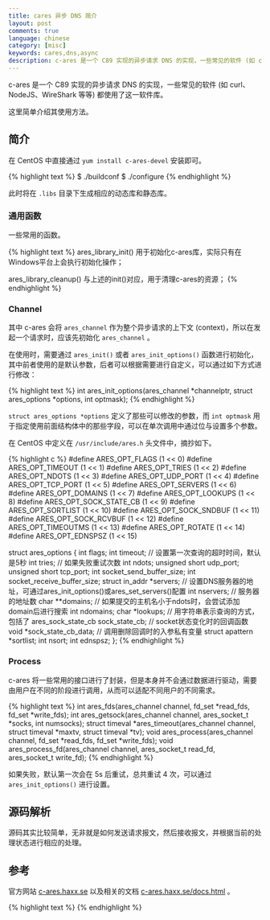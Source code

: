 ```yaml
---
title: cares 异步 DNS 简介
layout: post
comments: true
language: chinese
category: [misc]
keywords: cares,dns,async
description: c-ares 是一个 C89 实现的异步请求 DNS 的实现，一些常见的软件 (如 curl、NodeJS、WireShark 等等) 都使用了这一软件库。 这里简单介绍其使用方法。
---
```


c-ares 是一个 C89 实现的异步请求 DNS 的实现，一些常见的软件 (如 curl、NodeJS、WireShark 等等) 都使用了这一软件库。

这里简单介绍其使用方法。

<!-- more -->

## 简介

在 CentOS 中直接通过 `yum install c-ares-devel` 安装即可。

{% highlight text %}
$ ./buildconf
$ ./configure
{% endhighlight %}

此时将在 `.libs` 目录下生成相应的动态库和静态库。

### 通用函数

一些常用的函数。

{% highlight text %}
ares_library_init()
用于初始化c-ares库，实际只有在Windows平台上会执行初始化操作；

ares_library_cleanup()
与上述的init()对应，用于清理c-ares的资源；
{% endhighlight %}

### Channel

其中 c-ares 会将 `ares_channel` 作为整个异步请求的上下文 (context)，所以在发起一个请求时，应该先初始化 `ares_channel` 。

在使用时，需要通过 `ares_init()` 或者 `ares_init_options()` 函数进行初始化，其中前者使用的是默认参数，后者可以根据需要进行自定义，可以通过如下方式进行修改：

{% highlight text %}
int ares_init_options(ares_channel *channelptr, struct ares_options *options, int optmask);
{% endhighlight %}

`struct ares_options *options` 定义了那些可以修改的参数，而 `int optmask` 用于指定使用前面结构体中的那些字段，可以在单次调用中通过位与设置多个参数。

在 CentOS 中定义在 `/usr/include/ares.h` 头文件中，摘抄如下。

{% highlight c %}
#define ARES_OPT_FLAGS          (1 << 0)
#define ARES_OPT_TIMEOUT        (1 << 1)
#define ARES_OPT_TRIES          (1 << 2)
#define ARES_OPT_NDOTS          (1 << 3)
#define ARES_OPT_UDP_PORT       (1 << 4)
#define ARES_OPT_TCP_PORT       (1 << 5)
#define ARES_OPT_SERVERS        (1 << 6)
#define ARES_OPT_DOMAINS        (1 << 7)
#define ARES_OPT_LOOKUPS        (1 << 8)
#define ARES_OPT_SOCK_STATE_CB  (1 << 9)
#define ARES_OPT_SORTLIST       (1 << 10)
#define ARES_OPT_SOCK_SNDBUF    (1 << 11)
#define ARES_OPT_SOCK_RCVBUF    (1 << 12)
#define ARES_OPT_TIMEOUTMS      (1 << 13)
#define ARES_OPT_ROTATE         (1 << 14)
#define ARES_OPT_EDNSPSZ        (1 << 15)

struct ares_options {
  int flags;
  int timeout;    // 设置第一次查询的超时时间，默认是5秒
  int tries;      // 如果失败重试次数
  int ndots;
  unsigned short udp_port;
  unsigned short tcp_port;
  int socket_send_buffer_size;
  int socket_receive_buffer_size;
  struct in_addr *servers; // 设置DNS服务器的地址，可通过ares_init_options()或ares_set_servers()配置
  int nservers;            // 服务器的地址数
  char **domains;          // 如果提交的主机名小于ndots时，会尝试添加domain后进行搜索
  int ndomains;
  char *lookups;           // 用字符串表示查询的方式，包括了
  ares_sock_state_cb sock_state_cb; // socket状态变化时的回调函数
  void *sock_state_cb_data;         // 调用删除回调时的入参私有变量
  struct apattern *sortlist;
  int nsort;
  int ednspsz;
};
{% endhighlight %}

### Process

c-ares 将一些常用的接口进行了封装，但是本身并不会通过数据进行驱动，需要由用户在不同的阶段进行调用，从而可以适配不同用户的不同需求。

{% highlight text %}
int ares_fds(ares_channel channel, fd_set *read_fds, fd_set *write_fds);
int ares_getsock(ares_channel channel, ares_socket_t *socks, int numsocks);
struct timeval *ares_timeout(ares_channel channel, struct timeval *maxtv, struct timeval *tv);
void ares_process(ares_channel channel, fd_set *read_fds, fd_set *write_fds);
void ares_process_fd(ares_channel channel, ares_socket_t read_fd, ares_socket_t write_fd);
{% endhighlight %}

如果失败，默认第一次会在 5s 后重试，总共重试 4 次，可以通过 `ares_init_options()` 进行设置。

## 源码解析

源码其实比较简单，无非就是如何发送请求报文，然后接收报文，并根据当前的处理状态进行相应的处理。

<!--

libev最新版本
https://github.com/kindy/libev


## FAQ

### 状态修改

当 socket 的状态发生变化时会直接调用 `SOCK_STATE_CALLBACK()` 宏。

## TODO

如果在 `/etc/resolv.conf` 中配置的有非法的地址，也就是该地址一直没有返回数据，那么可能会导致失败，此时会尝试下一个地址。

当服务端没有响应时如何进行处理。
所有的 DNS 相关查询都可以通过 `ares_search()` 搜索，
ares_init_options()
 |-init_by_options() 通过入参方式指定
 |-init_by_environment()
 |-init_by_resolv_conf()
 |-init_by_defaults() 如果仍有部分没有设置，则会在这里配置
init_by_resolv_conf(0
set_search()

ares_gethostbyname()
 |-next_lookup() 开始查找，会根据lookups决定是本地还是DNS查询
   |-ares_search() DNS查询，可以是TCP或者UDP包，大部分功能可以直接调用该接口实现
     |-ares__is_onion_domain() 根据RFC 7686规范，对于onion网络是需要解析的
     |-single_domain() 判断传入参数最后是否为'.'
   |-file_lookup() 直接查询文件中的映射

ares_query() 这是真正单个查找的接口，其它的接口实际上是封装部分处理逻辑
 |-ares_create_query()
 |-ares_send()
   |-ares__send_query()
     |-open_udp_socket()

ares_process_fd()
 |-processfds()
   |-read_udp_packets()
   | |-socket_recvfrom()
   | | |-recvfrom()
   | |-process_answer() 处理接收到的报文，核心的如id、rcode
   |   |-ares__send_query() 发送数据，分为了TCP UDP
   |     |-open_udp_socket()
   |     |-socket_write()
   |-process_broken_connections()

ares_destroy() 清理所有与channel相关的资源
 |-ares__destroy_servers_state() 清理所有与Server相关的资源
   |-ares__close_sockets() 关闭socket，此时会调用设置的状态回调函数

https://github.com/socketry/async-dns
https://github.com/CesiumComputer/sldr
https://github.com/ibc/em-udns
https://github.com/Mons/libevares
https://github.com/wahern/dns



https://lrita.github.io/2017/05/01/c-ares/

DNS协议简单实用，一个不错的入门C实例
https://payloads.online/archivers/2018-02-10/1

## 抓包分析

tcpdump -i eth0 -nn -X port 53


DNS 解析的服务端口是 53 ，也可以使用 `domain` 代替。


DNS常见的攻击、异常操作
https://www.zybuluo.com/xunuo/note/1075101
直接通过Socket发送接收请求的示例
https://payloads.online/archivers/2018-02-10/1




static void cares_search_hook(void *arg, int status, int timeouts, unsigned char *abuf, int alen)
{
        (void) arg;
        struct hostent *host = NULL;

        log_info("invoking search result callback, status %d timeouts %d.", status, timeouts);
        if (status != ARES_SUCCESS) {
                log_error("fail to send query, %s.", ares_strerror(status));
                return;
        }

        status = ares_parse_a_reply(abuf, alen, &host, NULL, NULL);
        if (status != ARES_SUCCESS) {
                log_error("failed to lookup, %s.", ares_strerror(status));
                return;
        }
        dump_hostent(host);
}
        /* set DNS server instead of /etc/resolv.conf */
        struct ares_addr_node svrs = {
                .next = NULL,
                .family = AF_INET, /* OR AF_INET6 */
                .addr.addr4.s_addr = inet_addr("10.0.32.117"),
                //.addr.addr4.s_addr = inet_addr("10.0.32.118"),
                //.addr.addr4.s_addr = inet_addr("10.0.35.134"), /* valid */
        };
        rc = ares_set_servers(dns.ares.channel, &svrs);
        if (rc != ARES_SUCCESS) {
                log_error("c-ares library init error, %s.", ares_strerror(rc));
                return -1;
        }

#ifdef CARES_GETHOSTADDR
        /* NOTE: this depends on how the DNS server implied. */
        struct in_addr ip;
        inet_aton("8.8.8.8", &ip);
        ares_gethostbyaddr(dns.ares.channel, &ip, sizeof(ip), AF_INET6, cares_gethostaddr_hook, NULL);
#endif

        ares_search(dns.ares.channel, "www.baidu.com", C_IN, T_A, cares_search_hook, NULL);

static void dump_hostent(struct hostent *host)
{
        int i;
        char ipaddr[INET6_ADDRSTRLEN];
        const char *type = "Unknown";

        log_info("====> dump host name, official '%s' address length %dBytes",
                        host->h_name, host->h_length);
        log_info("---- hostname alias:");
        for (i = 0; host->h_aliases[i]; i++)
                log_info("    %s", host->h_aliases[i]);

        if (host->h_addrtype == AF_INET)
                type = "IPv4";
        else if (host->h_addrtype == AF_INET6)
                type = "IPv6";
        log_info("---- %s address list:", type);
        for (i = 0; host->h_addr_list[i]; ++i) {
                inet_ntop(host->h_addrtype, host->h_addr_list[i], ipaddr, sizeof(ipaddr));
                log_info("    IP[%d]: %s", i, ipaddr);
        }
}


A VS. CNAME

##

其中域名的 A(Address) 记录保存的是域名与 IP 对应的记录，一个域名可以对应多个 IP 地址，从而做到负载均衡。

CNAME(Canonical Name) 记录了一个域名和别名对应的记录，那么当 DNS 查询到的主机名对应的是一个 CNAME 类型时，会继续查询其右面的名称再进行查询，一直追踪到最后的 PTR 或 A 名称，成功查询后才会做出回应。

通过 CNAME 记录允许将多个名字映射到同一台计算机。

与 A 记录不同的是，CNAME 别名记录设置的可以是一个域名的描述而不一定是 IP 地址，通常用于同时提供 WWW 和 MAIL 服务的计算机。

URL转发： 如果没有一台独立的服务器（也就是没有一个独立的IP地址）或者还有一个域名 B ，想访问 A 域名时访问到 B 域名的内容，这时就可以通过 URL 转发来实现。

转发的方式有两种：隐性转发和显性转发

隐性转发的时候 www.abc.com 跳转到 www.123.com 的内容页面以后，地址栏的域名并不会改变（仍然显示 www.abc.com ）。网页上的相对链接都会显示 www.abc.com

#include <netdb.h>

struct hostent {
  char  *h_name;      // official name 所谓的规范名，例如www.baidu.com的为www.a.shifen.com
  char **h_aliases;   // 一般来说只有一个，不过为了方便记录也可能会有多个
  int    h_addrtype;  // 主机IP的类型，包括了IPv4(AF_INET) IPv6(AF_INET6)
  int    h_length;    // IP地址的长度，通常是为了方便转换
  char **h_addr_list; // 地址的列表，是一个二维的数组，单个长度通过h_length定义
}
#define h_addr h_addr_list[0]  /* for backward compatibility */

glibc 中提供了一个阻塞类型的 DNS 解析函数，也就是 `gethostbyname(3)` 函数，该函数会返回一个 `struct hostent` 指针，代表了 DNS 的解析结果。

ares_timeout() 用于计算超时时间，一般用于设置像select这类的等待超时时间

测试场景：
1. 向服务端发送请求，服务端会返回报错 (ServFail)；
2. 通过UDP、TCP发送请求，但是服务端没有返回；




异步 DNS

https://lrita.github.io/2017/05/01/c-ares/

域名解析在网络应用中几乎不可避免，而系统本身的 `gethostbyname()` API 是同步的，会严重阻塞程序运行，为了提高 DNS 查询的速度，通常有几种解决方法。

1. 本地 DNS Cache Server ，常见的是 dnsmasq 。
2. 代码中增加 DNS Cache，这个在很多网络应用程序中都很常见，比如 squid 。
3. 异步 DNS 查询，在解析的过程中，不会影响到业务逻辑的正常运行。

对于异步 DNS 解析来说，其中的解决方案包括了：adns [tadns](https://github.com/davidgfnet/tadns)(适合了解原型实现) 。
https://github.com/vstakhov/librdns

GNU adns
https://www.gnu.org/software/adns/
https://github.com/kbandla/adns
https://github.com/wahern/dns
https://github.com/c-ares/c-ares
https://blog.csdn.net/mumumuwudi/article/details/47164531
https://github.com/getdnsapi/getdns
http://wangxuemin.github.io/2015/07/31/c-ares%20%E4%B8%80%E4%B8%AAC%E8%AF%AD%E8%A8%80%E7%9A%84%E5%BC%82%E6%AD%A5DNS%E8%A7%A3%E6%9E%90%E5%BA%93/

-->

## 参考

官方网站 [c-ares.haxx.se](https://c-ares.haxx.se/) 以及相关的文档 [c-ares.haxx.se/docs.html](https://c-ares.haxx.se/docs.html) 。


{% highlight text %}
{% endhighlight %}
